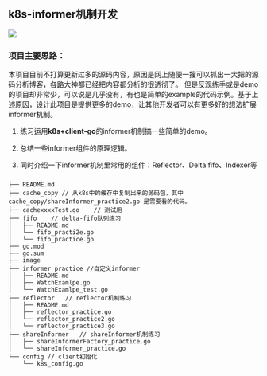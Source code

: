 ## k8s-informer机制开发
![](https://github.com/googs1025/k8s-informer-practice/blob/main/image/framework.png?raw=true)
### 项目主要思路：
本项目目前不打算更新过多的源码内容，原因是网上随便一搜可以抓出一大把的源码分析博客，各路大神都已经把内容都分析的很透彻了。
但是反观练手或是demo的项目却非常少，可以说是几乎没有，有也是简单的example的代码示例。基于上述原因，设计此项目是提供更多的demo，让其他开发者可以有更多好的想法扩展informer机制。
1. 练习运用**k8s+client-go**的informer机制搞一些简单的demo。

2. 总结一些informer组件的原理逻辑。

3. 同时介绍一下informer机制里常用的组件：Reflector、Delta fifo、Indexer等



### 
```bigquery
├── README.md
├── cache_copy // 从k8s中的缓存中复制出来的源码包，其中cache_copy/shareInformer_practice2.go 是需要看的代码。
├── cachexxxxTest.go    // 测试用
├── fifo    // delta-fifo队列练习
│   ├── README.md
│   └── fifo_practi2e.go
│   └── fifo_practice.go  
├── go.mod
├── go.sum
├── image
├── informer_practice //自定义informer
│   ├── README.md
│   ├── WatchExamlpe.go
│   └── WatchExamlpe_test.go
├── reflector   // reflector机制练习
│   ├── README.md
│   ├── reflector_practice.go
│   └── reflector_practice2.go
│   └── reflector_practice3.go
├── shareInformer   // shareInformer机制练习
│   ├── shareInformerFactory_practice.go
│   └── shareInformer_practice.go
└── config // client初始化
    └── k8s_config.go

```


